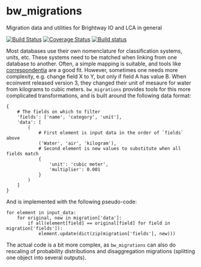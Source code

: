 # bw_migrations

Migration data and utilities for Brightway IO and LCA in general

[![Build Status](https://travis-ci.org/brightway-lca/bw_migrations.svg?branch=master)](https://travis-ci.org/brightway-lca/bw_migrations) [![Coverage Status](https://coveralls.io/repos/github/brightway-lca/bw_migrations/badge.svg?branch=master)](https://coveralls.io/github/brightway-lca/bw_migrations?branch=master) [![Build status](https://ci.appveyor.com/api/projects/status/lk0tbo21v2irm48x?svg=true)](https://ci.appveyor.com/project/cmutel/bw-migrations)

Most databases use their own nomenclature for classification systems, units, etc. These systems need to be matched when linking from one database to another. Often, a simple mapping is suitable, and tools like [correspondentia](https://github.com/BONSAMURAIS/correspondentia) are a good fit. However, sometimes one needs more complexity, e.g. change field X to Y, but only if field A has value B. When ecoinvent released version 3, they changed their unit of mesaure for water from kilograms to cubic meters. ``bw_migrations`` provides tools for this more complicated transformations, and is built around the following data format:

    {
        # The fields on which to filter
        'fields': ['name', 'category', 'unit'],
        'data': [
            (
                # First element is input data in the order of `fields` above
                ('Water', 'air', 'kilogram'),
                # Second element is new values to substitute when all fields match
                {
                    'unit': 'cubic meter',
                    'multiplier': 0.001
                }
            )
        ]
    }

And is implemented with the following pseudo-code:

    for element in input_data:
        for original, new in migration['data']:
            if all(element[field] == original[field] for field in migration['fields']):
                element.update(dict(zip(migration['fields'], new)))

The actual code is a bit more complex, as `bw_migrations` can also do rescaling of probability distributions and disaggregation migrations (splitting one object into several outputs).

